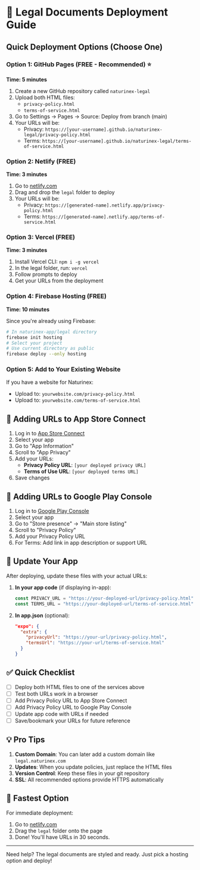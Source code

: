 # 📄 Legal Documents Deployment Guide

## Quick Deployment Options (Choose One)

### Option 1: GitHub Pages (FREE - Recommended) ⭐
**Time: 5 minutes**

1. Create a new GitHub repository called `naturinex-legal`
2. Upload both HTML files:
   - `privacy-policy.html`
   - `terms-of-service.html`
3. Go to Settings → Pages → Source: Deploy from branch (main)
4. Your URLs will be:
   - Privacy: `https://[your-username].github.io/naturinex-legal/privacy-policy.html`
   - Terms: `https://[your-username].github.io/naturinex-legal/terms-of-service.html`

### Option 2: Netlify (FREE)
**Time: 3 minutes**

1. Go to [netlify.com](https://netlify.com)
2. Drag and drop the `legal` folder to deploy
3. Your URLs will be:
   - Privacy: `https://[generated-name].netlify.app/privacy-policy.html`
   - Terms: `https://[generated-name].netlify.app/terms-of-service.html`

### Option 3: Vercel (FREE)
**Time: 3 minutes**

1. Install Vercel CLI: `npm i -g vercel`
2. In the legal folder, run: `vercel`
3. Follow prompts to deploy
4. Get your URLs from the deployment

### Option 4: Firebase Hosting (FREE)
**Time: 10 minutes**

Since you're already using Firebase:
```bash
# In naturinex-app/legal directory
firebase init hosting
# Select your project
# Use current directory as public
firebase deploy --only hosting
```

### Option 5: Add to Your Existing Website
If you have a website for Naturinex:
- Upload to: `yourwebsite.com/privacy-policy.html`
- Upload to: `yourwebsite.com/terms-of-service.html`

## 🍎 Adding URLs to App Store Connect

1. Log in to [App Store Connect](https://appstoreconnect.apple.com)
2. Select your app
3. Go to "App Information" 
4. Scroll to "App Privacy"
5. Add your URLs:
   - **Privacy Policy URL**: `[your deployed privacy URL]`
   - **Terms of Use URL**: `[your deployed terms URL]`
6. Save changes

## 🤖 Adding URLs to Google Play Console

1. Log in to [Google Play Console](https://play.google.com/console)
2. Select your app
3. Go to "Store presence" → "Main store listing"
4. Scroll to "Privacy Policy"
5. Add your Privacy Policy URL
6. For Terms: Add link in app description or support URL

## 📱 Update Your App

After deploying, update these files with your actual URLs:

1. **In your app code** (if displaying in-app):
   ```javascript
   const PRIVACY_URL = "https://your-deployed-url/privacy-policy.html";
   const TERMS_URL = "https://your-deployed-url/terms-of-service.html";
   ```

2. **In app.json** (optional):
   ```json
   "expo": {
     "extra": {
       "privacyUrl": "https://your-url/privacy-policy.html",
       "termsUrl": "https://your-url/terms-of-service.html"
     }
   }
   ```

## ✅ Quick Checklist

- [ ] Deploy both HTML files to one of the services above
- [ ] Test both URLs work in a browser
- [ ] Add Privacy Policy URL to App Store Connect
- [ ] Add Privacy Policy URL to Google Play Console
- [ ] Update app code with URLs if needed
- [ ] Save/bookmark your URLs for future reference

## 💡 Pro Tips

1. **Custom Domain**: You can later add a custom domain like `legal.naturinex.com`
2. **Updates**: When you update policies, just replace the HTML files
3. **Version Control**: Keep these files in your git repository
4. **SSL**: All recommended options provide HTTPS automatically

## 🚀 Fastest Option

For immediate deployment:
1. Go to [netlify.com](https://netlify.com)
2. Drag the `legal` folder onto the page
3. Done! You'll have URLs in 30 seconds.

---

Need help? The legal documents are styled and ready. Just pick a hosting option and deploy!